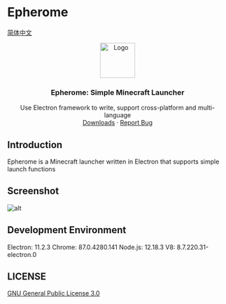 # Epherome

[简体中文](README_zh_cn.md)

<p align="center">
  <img src="images/lantern.png" alt="Logo" width="80" height="80">

  <h3 align="center">Epherome: Simple Minecraft Launcher</h3>
  <p align="center">
    Use Electron framework to write, support cross-platform and multi-language
    <br/>
    <a href="https://github.com/ResetPower/Epherome/releases">Downloads</a>
    ·
    <a href="https://github.com/ResetPower/Epherome/issues">Report Bug</a>
  </p>
</p>

## Introduction

Epherome is a Minecraft launcher written in Electron that supports simple launch functions

## Screenshot

![alt](images/HomeVue_en_us.png)

## Development Environment

Electron: 11.2.3
Chrome: 87.0.4280.141
Node.js: 12.18.3
V8: 8.7.220.31-electron.0

## LICENSE

[GNU General Public License 3.0](https://github.com/ResetPower/Epherome/blob/master/LICENSE)

